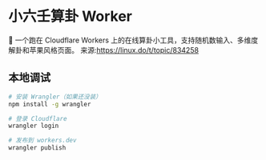 # 小六壬算卦 Worker

🚀 一个跑在 Cloudflare Workers 上的在线算卦小工具，支持随机数输入、多维度解卦和苹果风格页面。
来源:https://linux.do/t/topic/834258

## 本地调试

```bash
# 安装 Wrangler（如果还没装）
npm install -g wrangler

# 登录 Cloudflare
wrangler login

# 发布到 workers.dev
wrangler publish
